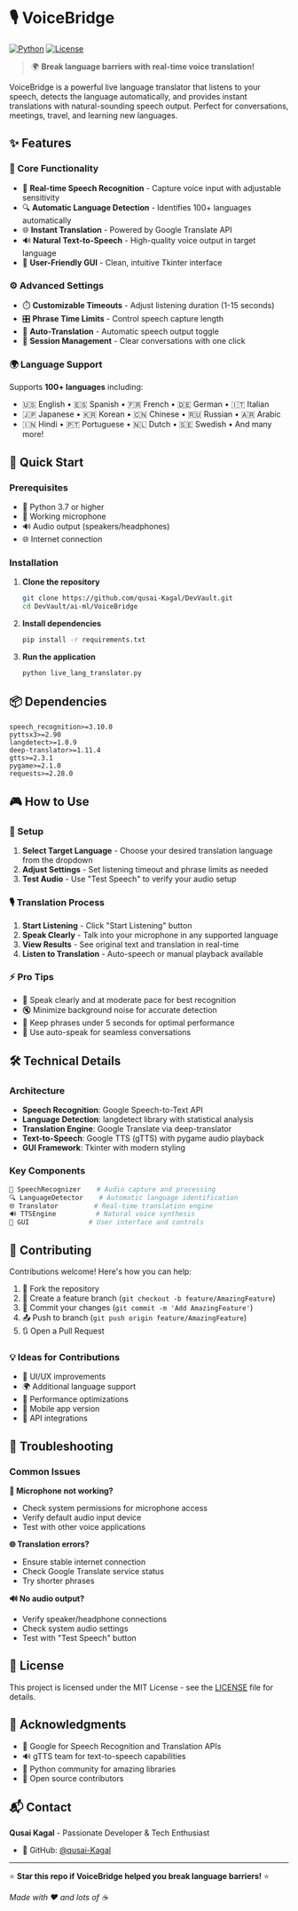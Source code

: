 # 🎙️ VoiceBridge

[![Python](https://img.shields.io/badge/Python-3.7+-blue.svg)](https://python.org)
[![License](https://img.shields.io/badge/License-MIT-green.svg)](LICENSE)

> 🌍 **Break language barriers with real-time voice translation!**

VoiceBridge is a powerful live language translator that listens to your speech, detects the language automatically, and provides instant translations with natural-sounding speech output. Perfect for conversations, meetings, travel, and learning new languages.

## ✨ Features

### 🎯 Core Functionality
- 🎤 **Real-time Speech Recognition** - Capture voice input with adjustable sensitivity
- 🔍 **Automatic Language Detection** - Identifies 100+ languages automatically
- 🌐 **Instant Translation** - Powered by Google Translate API
- 🔊 **Natural Text-to-Speech** - High-quality voice output in target language
- 📱 **User-Friendly GUI** - Clean, intuitive Tkinter interface

### ⚙️ Advanced Settings
- ⏱️ **Customizable Timeouts** - Adjust listening duration (1-15 seconds)
- 🎛️ **Phrase Time Limits** - Control speech capture length
- 🔄 **Auto-Translation** - Automatic speech output toggle
- 🧹 **Session Management** - Clear conversations with one click

### 🌍 Language Support
Supports **100+ languages** including:
- 🇺🇸 English • 🇪🇸 Spanish • 🇫🇷 French • 🇩🇪 German • 🇮🇹 Italian
- 🇯🇵 Japanese • 🇰🇷 Korean • 🇨🇳 Chinese • 🇷🇺 Russian • 🇦🇷 Arabic
- 🇮🇳 Hindi • 🇵🇹 Portuguese • 🇳🇱 Dutch • 🇸🇪 Swedish • And many more!

## 🚀 Quick Start

### Prerequisites
- 🐍 Python 3.7 or higher
- 🎤 Working microphone
- 🔊 Audio output (speakers/headphones)
- 🌐 Internet connection

### Installation

1. **Clone the repository**
   ```bash
   git clone https://github.com/qusai-Kagal/DevVault.git
   cd DevVault/ai-ml/VoiceBridge
   ```

2. **Install dependencies**
   ```bash
   pip install -r requirements.txt
   ```

3. **Run the application**
   ```bash
   python live_lang_translator.py
   ```

## 📦 Dependencies

```
speech_recognition>=3.10.0
pyttsx3>=2.90
langdetect>=1.0.9
deep-translator>=1.11.4
gtts>=2.3.1
pygame>=2.1.0
requests>=2.28.0
```

## 🎮 How to Use

### 🔧 Setup
1. **Select Target Language** - Choose your desired translation language from the dropdown
2. **Adjust Settings** - Set listening timeout and phrase limits as needed
3. **Test Audio** - Use "Test Speech" to verify your audio setup

### 🎙️ Translation Process
1. **Start Listening** - Click "Start Listening" button
2. **Speak Clearly** - Talk into your microphone in any supported language
3. **View Results** - See original text and translation in real-time
4. **Listen to Translation** - Auto-speech or manual playback available

### ⚡ Pro Tips
- 🎯 Speak clearly and at moderate pace for best recognition
- 🔇 Minimize background noise for accurate detection
- 📏 Keep phrases under 5 seconds for optimal performance
- 🔄 Use auto-speak for seamless conversations

## 🛠️ Technical Details

### Architecture
- **Speech Recognition**: Google Speech-to-Text API
- **Language Detection**: langdetect library with statistical analysis
- **Translation Engine**: Google Translate via deep-translator
- **Text-to-Speech**: Google TTS (gTTS) with pygame audio playback
- **GUI Framework**: Tkinter with modern styling

### Key Components
```python
🎤 SpeechRecognizer    # Audio capture and processing
🔍 LanguageDetector    # Automatic language identification  
🌐 Translator         # Real-time translation engine
🔊 TTSEngine          # Natural voice synthesis
📱 GUI               # User interface and controls
```

## 🤝 Contributing

Contributions welcome! Here's how you can help:

1. 🍴 Fork the repository
2. 🌟 Create a feature branch (`git checkout -b feature/AmazingFeature`)
3. 💾 Commit your changes (`git commit -m 'Add AmazingFeature'`)
4. 📤 Push to branch (`git push origin feature/AmazingFeature`)
5. 🔃 Open a Pull Request

### 💡 Ideas for Contributions
- 🎨 UI/UX improvements
- 🌍 Additional language support
- 🔧 Performance optimizations
- 📱 Mobile app version
- 🔌 API integrations

## 🐛 Troubleshooting

### Common Issues

**🎤 Microphone not working?**
- Check system permissions for microphone access
- Verify default audio input device
- Test with other voice applications

**🌐 Translation errors?**
- Ensure stable internet connection
- Check Google Translate service status
- Try shorter phrases

**🔊 No audio output?**
- Verify speaker/headphone connections
- Check system audio settings
- Test with "Test Speech" button

## 📄 License

This project is licensed under the MIT License - see the [LICENSE](LICENSE) file for details.

## 🙏 Acknowledgments

- 🎯 Google for Speech Recognition and Translation APIs
- 🔊 gTTS team for text-to-speech capabilities
- 🐍 Python community for amazing libraries
- 🌟 Open source contributors

## 📬 Contact

**Qusai Kagal** - Passionate Developer & Tech Enthusiast

- 💼 GitHub: [@qusai-Kagal](https://github.com/qusai-Kagal)

---

⭐ **Star this repo if VoiceBridge helped you break language barriers!** ⭐

*Made with ❤️ and lots of ☕*
